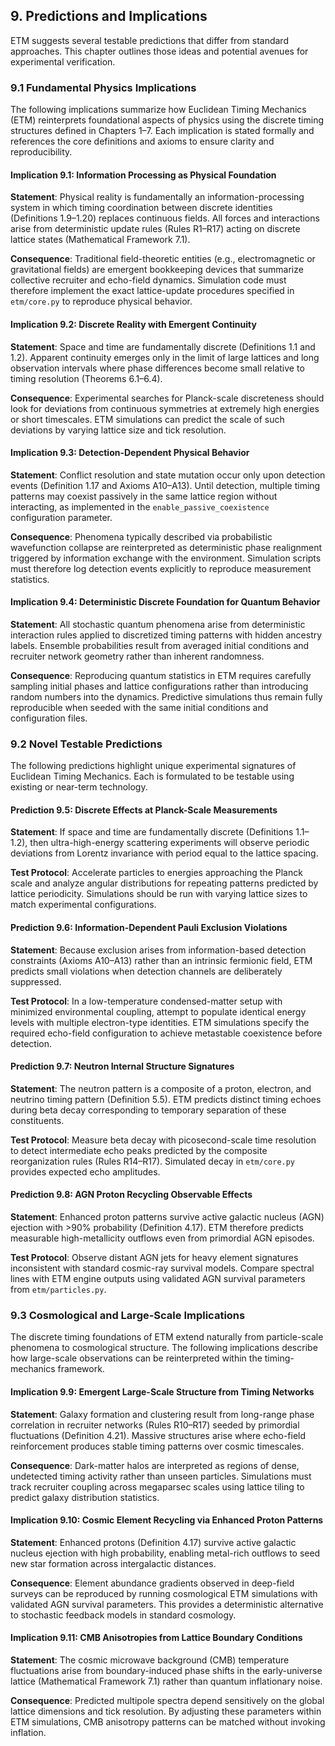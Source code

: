 ## 9. Predictions and Implications

ETM suggests several testable predictions that differ from standard approaches. This chapter outlines those ideas and potential avenues for experimental verification.

### 9.1 Fundamental Physics Implications

The following implications summarize how Euclidean Timing Mechanics (ETM)
reinterprets foundational aspects of physics using the discrete timing
structures defined in Chapters&nbsp;1–7.  Each implication is stated formally
and references the core definitions and axioms to ensure clarity and
reproducibility.

#### Implication 9.1: Information Processing as Physical Foundation

**Statement**: Physical reality is fundamentally an information-processing system
in which timing coordination between discrete identities (Definitions&nbsp;1.9–1.20)
replaces continuous fields.  All forces and interactions arise from deterministic
update rules (Rules&nbsp;R1–R17) acting on discrete lattice states (Mathematical
Framework&nbsp;7.1).

**Consequence**: Traditional field-theoretic entities (e.g., electromagnetic or
gravitational fields) are emergent bookkeeping devices that summarize collective
recruiter and echo-field dynamics.  Simulation code must therefore implement the
exact lattice-update procedures specified in `etm/core.py` to reproduce physical
behavior.

#### Implication 9.2: Discrete Reality with Emergent Continuity

**Statement**: Space and time are fundamentally discrete (Definitions&nbsp;1.1 and
1.2).  Apparent continuity emerges only in the limit of large lattices and long
observation intervals where phase differences become small relative to timing
resolution (Theorems&nbsp;6.1–6.4).

**Consequence**: Experimental searches for Planck-scale discreteness should look
for deviations from continuous symmetries at extremely high energies or short
timescales.  ETM simulations can predict the scale of such deviations by varying
lattice size and tick resolution.

#### Implication 9.3: Detection-Dependent Physical Behavior

**Statement**: Conflict resolution and state mutation occur only upon detection
events (Definition&nbsp;1.17 and Axioms&nbsp;A10–A13).  Until detection, multiple timing
patterns may coexist passively in the same lattice region without interacting,
as implemented in the `enable_passive_coexistence` configuration parameter.

**Consequence**: Phenomena typically described via probabilistic wavefunction
collapse are reinterpreted as deterministic phase realignment triggered by
information exchange with the environment.  Simulation scripts must therefore
log detection events explicitly to reproduce measurement statistics.

#### Implication 9.4: Deterministic Discrete Foundation for Quantum Behavior

**Statement**: All stochastic quantum phenomena arise from deterministic
interaction rules applied to discretized timing patterns with hidden ancestry
labels.  Ensemble probabilities result from averaged initial conditions and
recruiter network geometry rather than inherent randomness.

**Consequence**: Reproducing quantum statistics in ETM requires carefully
sampling initial phases and lattice configurations rather than introducing
random numbers into the dynamics.  Predictive simulations thus remain fully
reproducible when seeded with the same initial conditions and configuration
files.

### 9.2 Novel Testable Predictions

The following predictions highlight unique experimental signatures of Euclidean Timing Mechanics. Each is formulated to be testable using existing or near-term technology.

#### Prediction 9.5: Discrete Effects at Planck-Scale Measurements

**Statement**: If space and time are fundamentally discrete (Definitions&nbsp;1.1–1.2), then ultra-high-energy scattering experiments will observe periodic deviations from Lorentz invariance with period equal to the lattice spacing.

**Test Protocol**: Accelerate particles to energies approaching the Planck scale and analyze angular distributions for repeating patterns predicted by lattice periodicity. Simulations should be run with varying lattice sizes to match experimental configurations.

#### Prediction 9.6: Information-Dependent Pauli Exclusion Violations

**Statement**: Because exclusion arises from information-based detection constraints (Axioms&nbsp;A10–A13) rather than an intrinsic fermionic field, ETM predicts small violations when detection channels are deliberately suppressed.

**Test Protocol**: In a low-temperature condensed-matter setup with minimized environmental coupling, attempt to populate identical energy levels with multiple electron-type identities. ETM simulations specify the required echo-field configuration to achieve metastable coexistence before detection.

#### Prediction 9.7: Neutron Internal Structure Signatures

**Statement**: The neutron pattern is a composite of a proton, electron, and neutrino timing pattern (Definition&nbsp;5.5). ETM predicts distinct timing echoes during beta decay corresponding to temporary separation of these constituents.

**Test Protocol**: Measure beta decay with picosecond-scale time resolution to detect intermediate echo peaks predicted by the composite reorganization rules (Rules&nbsp;R14–R17). Simulated decay in `etm/core.py` provides expected echo amplitudes.

#### Prediction 9.8: AGN Proton Recycling Observable Effects

**Statement**: Enhanced proton patterns survive active galactic nucleus (AGN) ejection with >90% probability (Definition&nbsp;4.17). ETM therefore predicts measurable high-metallicity outflows even from primordial AGN episodes.

**Test Protocol**: Observe distant AGN jets for heavy element signatures inconsistent with standard cosmic-ray survival models. Compare spectral lines with ETM engine outputs using validated AGN survival parameters from `etm/particles.py`.

### 9.3 Cosmological and Large-Scale Implications

The discrete timing foundations of ETM extend naturally from particle-scale
phenomena to cosmological structure.  The following implications describe how
large-scale observations can be reinterpreted within the timing-mechanics
framework.

#### Implication 9.9: Emergent Large-Scale Structure from Timing Networks

**Statement**: Galaxy formation and clustering result from long-range phase
correlation in recruiter networks (Rules&nbsp;R10–R17) seeded by primordial
fluctuations (Definition&nbsp;4.21).  Massive structures arise where echo-field
reinforcement produces stable timing patterns over cosmic timescales.

**Consequence**: Dark-matter halos are interpreted as regions of dense,
undetected timing activity rather than unseen particles.  Simulations must track
recruiter coupling across megaparsec scales using lattice tiling to predict
galaxy distribution statistics.

#### Implication 9.10: Cosmic Element Recycling via Enhanced Proton Patterns

**Statement**: Enhanced protons (Definition&nbsp;4.17) survive active galactic
nucleus ejection with high probability, enabling metal-rich outflows to seed new
star formation across intergalactic distances.

**Consequence**: Element abundance gradients observed in deep-field surveys can
be reproduced by running cosmological ETM simulations with validated AGN
survival parameters.  This provides a deterministic alternative to stochastic
feedback models in standard cosmology.

#### Implication 9.11: CMB Anisotropies from Lattice Boundary Conditions

**Statement**: The cosmic microwave background (CMB) temperature fluctuations
arise from boundary-induced phase shifts in the early-universe lattice
(Mathematical Framework&nbsp;7.1) rather than quantum inflationary noise.

**Consequence**: Predicted multipole spectra depend sensitively on the global
lattice dimensions and tick resolution.  By adjusting these parameters within
ETM simulations, CMB anisotropy patterns can be matched without invoking
inflation.


